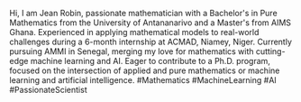 Hi, I am Jean Robin, passionate mathematician with a Bachelor's in Pure Mathematics from the University of Antananarivo and a Master's from AIMS Ghana. Experienced in applying mathematical models to real-world challenges during a 6-month internship at ACMAD, Niamey, Niger. Currently pursuing AMMI in Senegal, merging my love for mathematics with cutting-edge machine learning and AI. Eager to contribute to a Ph.D. program, focused on the intersection of applied and pure mathematics or machine learning and artificial intelligence. #Mathematics #MachineLearning #AI #PassionateScientist


<!---
Robinjean/Robinjean is a ✨ special ✨ repository because its `README.md` (this file) appears on your GitHub profile.
You can click the Preview link to take a look at your changes.
--->
